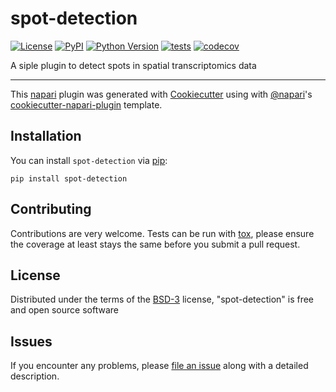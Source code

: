 # spot-detection

[![License](https://img.shields.io/pypi/l/spot-detection.svg?color=green)](https://github.com/sebgoti/spot-detection/raw/master/LICENSE)
[![PyPI](https://img.shields.io/pypi/v/spot-detection.svg?color=green)](https://pypi.org/project/spot-detection)
[![Python Version](https://img.shields.io/pypi/pyversions/spot-detection.svg?color=green)](https://python.org)
[![tests](https://github.com/sebgoti/spot-detection/workflows/tests/badge.svg)](https://github.com/sebgoti/spot-detection/actions)
[![codecov](https://codecov.io/gh/sebgoti/spot-detection/branch/master/graph/badge.svg)](https://codecov.io/gh/sebgoti/spot-detection)

A siple plugin to detect spots in spatial transcriptomics data

----------------------------------

This [napari] plugin was generated with [Cookiecutter] using with [@napari]'s [cookiecutter-napari-plugin] template.

<!--
Don't miss the full getting started guide to set up your new package:
https://github.com/napari/cookiecutter-napari-plugin#getting-started

and review the napari docs for plugin developers:
https://napari.org/docs/plugins/index.html
-->

## Installation

You can install `spot-detection` via [pip]:

    pip install spot-detection

## Contributing

Contributions are very welcome. Tests can be run with [tox], please ensure
the coverage at least stays the same before you submit a pull request.

## License

Distributed under the terms of the [BSD-3] license,
"spot-detection" is free and open source software

## Issues

If you encounter any problems, please [file an issue] along with a detailed description.

[napari]: https://github.com/napari/napari
[Cookiecutter]: https://github.com/audreyr/cookiecutter
[@napari]: https://github.com/napari
[MIT]: http://opensource.org/licenses/MIT
[BSD-3]: http://opensource.org/licenses/BSD-3-Clause
[GNU GPL v3.0]: http://www.gnu.org/licenses/gpl-3.0.txt
[GNU LGPL v3.0]: http://www.gnu.org/licenses/lgpl-3.0.txt
[Apache Software License 2.0]: http://www.apache.org/licenses/LICENSE-2.0
[Mozilla Public License 2.0]: https://www.mozilla.org/media/MPL/2.0/index.txt
[cookiecutter-napari-plugin]: https://github.com/napari/cookiecutter-napari-plugin
[file an issue]: https://github.com/sebgoti/spot-detection/issues
[napari]: https://github.com/napari/napari
[tox]: https://tox.readthedocs.io/en/latest/
[pip]: https://pypi.org/project/pip/
[PyPI]: https://pypi.org/
